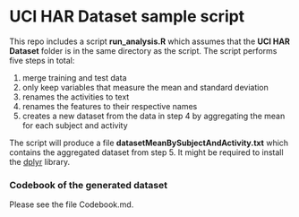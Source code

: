 # UCI HAR Dataset sample script

This repo includes a script **run_analysis.R** which assumes that the **UCI HAR Dataset** folder is in the same directory as the script. The script performs five steps in total:

1. merge training and test data
2. only keep variables that measure the mean and standard deviation
3. renames the activities to text
4. renames the features to their respective names
5. creates a new dataset from the data in step 4 by aggregating the mean for each subject and activity

The script will produce a file **datasetMeanBySubjectAndActivity.txt** which contains the aggregated dataset from step 5. It might be required to install the [dplyr] library.

### Codebook of the generated dataset

Please see the file Codebook.md.

[dplyr]:http://cran.r-project.org/web/packages/dplyr/index.html

